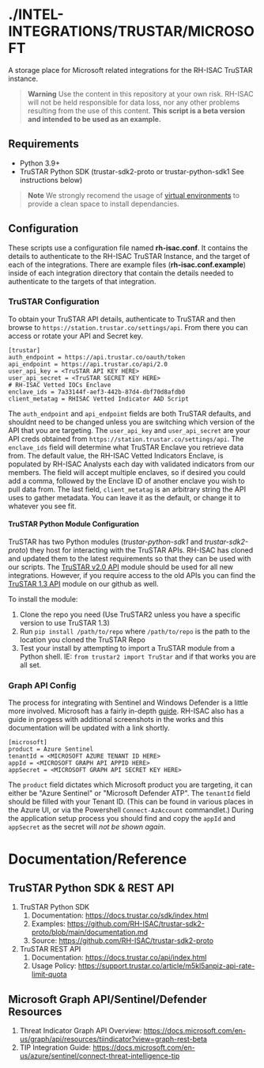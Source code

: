 # ./INTEL-INTEGRATIONS/TRUSTAR/MICROSOFT 
A storage place for Microsoft related integrations for the RH-ISAC TruSTAR instance.

> **Warning**
> Use the content in this repository at your own risk. RH-ISAC will not be held responsible for data loss, nor any other problems resulting from the use of this content. **This script is a beta version and intended to be used as an example.**

## Requirements
- Python 3.9+
- TruSTAR Python SDK (trustar-sdk2-proto or trustar-python-sdk1 See instructions below)

> **Note**
> We strongly recomend the usage of [virtual environments](https://docs.python.org/3/library/venv.html) to provide a clean space to install dependancies.

## Configuration
These scripts use a configuration file named **rh-isac.conf**. It contains the details to authenticate to the RH-ISAC TruSTAR Instance, and the target of each of the integrations. There are example files (**rh-isac.conf.example**) inside of each integration directory that contain the details needed to authenticate to the targets of that integration. 

### TruSTAR Configuration
To obtain your TruSTAR API details, authenticate to TruSTAR and then browse to `https://station.trustar.co/settings/api`. From there you can access or rotate your API and Secret key. 

```
[trustar]
auth_endpoint = https://api.trustar.co/oauth/token
api_endpoint = https://api.trustar.co/api/2.0
user_api_key = <TruSTAR API KEY HERE>
user_api_secret = <TruSTAR SECRET KEY HERE>
# RH-ISAC Vetted IOCs Enclave
enclave_ids = 7a33144f-aef3-442b-87d4-dbf70d8afdb0
client_metatag = RHISAC Vetted Indicator AAD Script
```

The `auth_endpoint` and `api_endpoint` fields are both TruSTAR defaults, and shouldnt need to be changed unless you are switching which version of the API that you are targeting. The `user_api_key` and `user_api_secret` are your API creds obtained from `https://station.trustar.co/settings/api`. The `enclave_ids` field will determine what TruSTAR Enclave you retrieve data from. The default value, the RH-ISAC Vetted Indicators Enclave, is populated by RH-ISAC Analysts each day with validated indicators from our members. The field will accept multiple enclaves, so if desired you could add a comma, followed by the Enclave ID of another enclave you wish to pull data from. The last field, `client_metatag` is an arbitrary string the API uses to gather metadata. You can leave it as the default, or change it to whatever you see fit. 

#### TruSTAR Python Module Configuration
TruSTAR has two Python modules (*trustar-python-sdk1* and *trustar-sdk2-proto*) they host for interacting with the TruSTAR APIs. RH-ISAC has cloned and updated them to the latest requirements so that they can be used with our scripts. The [TruSTAR v2.0 API](https://github.com/RH-ISAC/trustar-sdk2-proto) module should be used for all new integrations. However, if you require access to the old APIs you can find the [TruSTAR 1.3 API](https://github.com/RH-ISAC/trustar-python-sdk1) module on our github as well.

To install the module:
1. Clone the repo you need (Use TruSTAR2 unless you have a specific version to use TruSTAR 1.3)
2. Run `pip install /path/to/repo` where `/path/to/repo` is the path to the location you cloned the TruSTAR Repo
3. Test your install by attempting to import a TruSTAR module from a Python shell. IE: `from trustar2 import TruStar` and if that works you are all set.

### Graph API Config
The process for integrating with Sentinel and Windows Defender is a little more involved. Microsoft has a fairly in-depth [guide](https://docs.microsoft.com/en-us/azure/sentinel/connect-threat-intelligence-tip). RH-ISAC also has a guide in progess with additional screenshots in the works and this documentation will be updated with a link shortly. 

```
[microsoft]
product = Azure Sentinel
tenantId = <MICROSOFT AZURE TENANT ID HERE>
appId = <MICROSOFT GRAPH API APPID HERE>
appSecret = <MICROSOFT GRAPH API SECRET KEY HERE>
```

The `product` field dictates which Microsoft product you are targeting, it can either be "Azure Sentinel" or "Microsoft Defender ATP". The `tenantId` field should be filled with your Tenant ID. (This can be found in various places in the Azure UI, or via the Powershell `Connect-AzAccount` commandlet.) During the application setup process you should find and copy the `appId` and `appSecret` as the secret will *not be shown again*.


# Documentation/Reference
## TruSTAR Python SDK & REST API
1. TruSTAR Python SDK
   1. Documentation: https://docs.trustar.co/sdk/index.html
   2. Examples: https://github.com/RH-ISAC/trustar-sdk2-proto/blob/main/documentation.md
   3. Source: https://github.com/RH-ISAC/trustar-sdk2-proto
2. TruSTAR REST API
   1. Documentation: https://docs.trustar.co/api/index.html
   2. Usage Policy: https://support.trustar.co/article/m5kl5anpiz-api-rate-limit-quota

## Microsoft Graph API/Sentinel/Defender Resources
1. Threat Indicator Graph API Overview: https://docs.microsoft.com/en-us/graph/api/resources/tiindicator?view=graph-rest-beta
2. TIP Integration Guide: https://docs.microsoft.com/en-us/azure/sentinel/connect-threat-intelligence-tip

